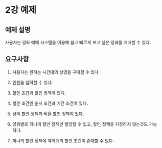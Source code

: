 # 2강 예제

## 예제 설명

사용자는 영화 예매 시스템을 이용해 쉽고 빠르게 보고 싶은 영화를 예매할 수 있다.

## 요구사항

1. 사용자는 원하는 시간대의 상영을 구매할 수 있다.

2. 인원을 입력할 수 있다.

3. 할인 조건과 할인 정책이 있다.

4. 할인 조건엔 순서 조건과 기간 조건이 있다.

5. 금액 할인 정책과 비율 할인 정책이 있다.

6. 영화별로 하나의 할인 정책만 할당할 수 있고, 할인 정책을 지정하지 않는것도 가능하다.

7. 하나의 할인 정책에 여러개의 할인 조건이 존재할 수 있다.
